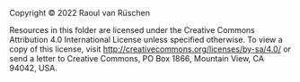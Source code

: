 Copyright © 2022 Raoul van Rüschen

Resources in this folder are licensed under the Creative Commons Attribution 4.0 International License unless specified otherwise. To view a copy of this license, visit http://creativecommons.org/licenses/by-sa/4.0/ or send a letter to Creative Commons, PO Box 1866, Mountain View, CA 94042, USA.
